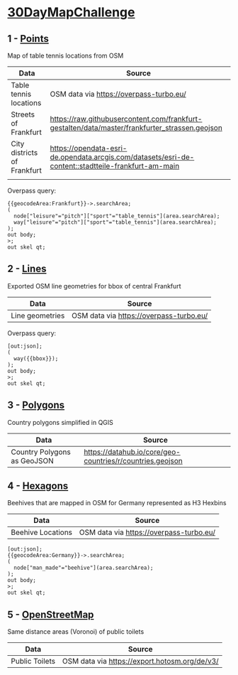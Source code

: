 # [30DayMapChallenge](https://github.com/tjukanovt/30DayMapChallenge)

## 1 - [Points](https://felipedeaujaques.github.io/30daysmapchallenge/Points/qgis2web/index.html)

Map of table tennis locations from OSM

| Data  | Source |
|---|---|
|  Table tennis locations |  OSM data via https://overpass-turbo.eu/ |
| Streets of Frankfurt | https://raw.githubusercontent.com/frankfurt-gestalten/data/master/frankfurter_strassen.geojson |
| City districts of Frankfurt  | https://opendata-esri-de.opendata.arcgis.com/datasets/esri-de-content::stadtteile-frankfurt-am-main |
|   |   |

Overpass query:
```
{{geocodeArea:Frankfurt}}->.searchArea;
(
  node["leisure"="pitch"]["sport"="table_tennis"](area.searchArea);
  way["leisure"="pitch"]["sport"="table_tennis"](area.searchArea);
);
out body;
>;
out skel qt;
```

## 2 - [Lines](https://felipedeaujaques.github.io/30daysmapchallenge/Lines/OSMlinesFFM.png)

Exported OSM line geometries for bbox of central Frankfurt

| Data  | Source |
|---|---|
|  Line geometries |  OSM data via https://overpass-turbo.eu/ |

Overpass query:

```
[out:json];
(
  way({{bbox}});
);
out body;
>;
out skel qt;
```

## 3 - [Polygons](https://felipedeaujaques.github.io/30daysmapchallenge/Polygons/qgis2web/index.html)

Country polygons simplified in QGIS

| Data | Source |
|---|---|
| Country Polygons as GeoJSON | https://datahub.io/core/geo-countries/r/countries.geojson |



## 4 - [Hexagons](https://felipedeaujaques.github.io/30daysmapchallenge/Hexagons/index.html)

Beehives that are mapped in OSM for Germany represented as H3 Hexbins

| Data | Source |
|---|---|
| Beehive Locations | OSM data via https://overpass-turbo.eu/ |

```
[out:json];
{{geocodeArea:Germany}}->.searchArea;
(
  node["man_made"="beehive"](area.searchArea);
);
out body;
>;
out skel qt;
```

## 5 - [OpenStreetMap](https://felipedeaujaques.github.io/30daysmapchallenge/OpenStreetMap/index.html)

Same distance areas (Voronoi) of public toilets

| Data | Source |
|---|---|
| Public Toilets | OSM data via https://export.hotosm.org/de/v3/ |
